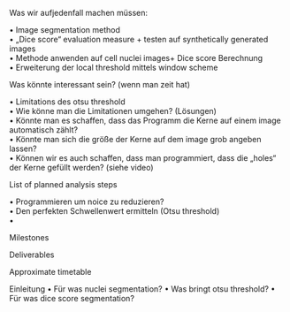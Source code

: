 Was wir aufjedenfall machen müssen:

•	Image segmentation method  
•	„Dice score“ evaluation measure + testen auf synthetically generated images  
•	Methode anwenden auf cell nuclei images+ Dice score Berechnung  
•	Erweiterung der local threshold mittels window scheme  

Was könnte interessant sein? (wenn man zeit hat)

•	Limitations des otsu threshold  
•	Wie könne man die Limitationen umgehen? (Lösungen)  
•	Könnte man es schaffen, dass das Programm die Kerne auf einem image automatisch zählt?  
•	Könnte man sich die größe der Kerne auf dem image grob angeben lassen?  
•	Können wir es auch schaffen, dass man programmiert, dass die „holes“ der Kerne gefüllt werden? (siehe video)  

List of planned analysis steps

•	Programmieren um noice zu reduzieren?  
•	Den perfekten Schwellenwert ermitteln (Otsu threshold)  
•	  

Milestones

Deliverables

Approximate timetable


Einleitung
•	Für was nuclei segmentation?
•	Was bringt otsu threshold?
•	Für was dice score segmentation?


